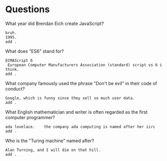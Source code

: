 # Questions

What year did Brendan Eich create JavaScript?

```
bruh.
1995.
add .

```

What does "ES6" stand for?

```
ECMAScript 6
 European Computer Manufacturers Association (standard) script vs 6 i think.
add .
```

What company famously used the phrase "Don't be evil" in their code of conduct?

```
Google, which is funny since they sell so much user data.
add .
```

What English mathematician and writer is often regarded as the first computer programmer?

```
ada lovelace.    the company ada computing is named after her iirc
add . 
```

Who is the "Turing machine" named after?

```
Alan Turning, and I will die on that hill.
add .
```
